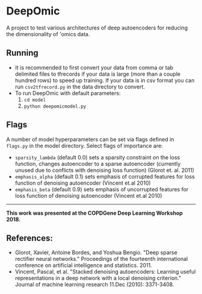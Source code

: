 # DeepOmic

A project to test various architectures of deep autoencoders for reducing the dimensionality of 'omics data.

## Running
* It is recommended to first convert your data from comma or tab delimited files to tfrecords if your data is large (more than a couple hundred rows) to speed up training. If your data is in csv format you can run `csv2tfrecord.py` in the data directory to convert.
* To run DeepOmic with default parameters:
  1. `cd model`
  2. `python deepomicmodel.py`

## Flags
A number of model hyperparameters can be set via flags defined in `flags.py` in the model directory. Select flags of importance are:
* `sparsity_lambda` (default 0.0) sets a sparsity constraint on the loss function, changes autoencoder to a sparse autoencoder (currently unused due to conflicts with denoising loss function) (Glorot et. al. 2011)
* `emphasis_alpha` (default 0.1) sets emphasis of corrupted features for loss function of denoising autoencoder (Vincent et.al 2010)
* `emphasis_beta` (default 0.9) sets emphasis of uncorrupted features for loss function of denoising autoencoder (Vincent et.al 2010)

---
**This work was presented at the COPDGene Deep Learning Workshop 2018.**

## References:
* Glorot, Xavier, Antoine Bordes, and Yoshua Bengio. "Deep sparse rectifier neural networks." Proceedings of the fourteenth international conference on artificial intelligence and statistics. 2011.
* Vincent, Pascal, et al. "Stacked denoising autoencoders: Learning useful representations in a deep network with a local denoising criterion." Journal of machine learning research 11.Dec (2010): 3371-3408.
